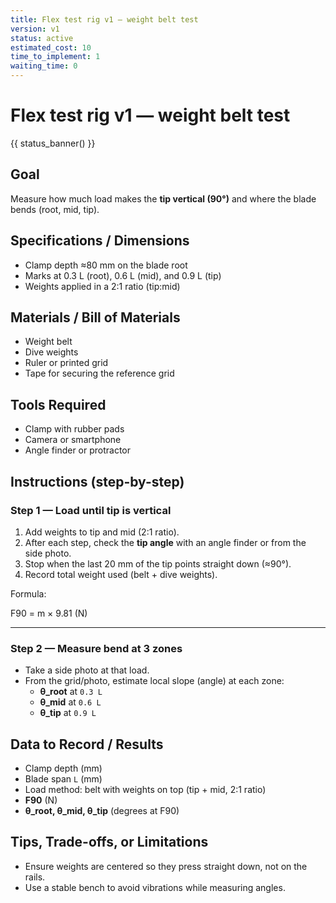 ```yaml
---
title: Flex test rig v1 — weight belt test
version: v1
status: active
estimated_cost: 10
time_to_implement: 1
waiting_time: 0
---
```

# Flex test rig v1 — weight belt test
{{ status_banner() }}

## Goal
Measure how much load makes the **tip vertical (90°)** and where the blade bends (root, mid, tip).

## Specifications / Dimensions
- Clamp depth ≈80 mm on the blade root
- Marks at 0.3 L (root), 0.6 L (mid), and 0.9 L (tip)
- Weights applied in a 2:1 ratio (tip:mid)

## Materials / Bill of Materials
- Weight belt
- Dive weights
- Ruler or printed grid
- Tape for securing the reference grid

## Tools Required
- Clamp with rubber pads
- Camera or smartphone
- Angle finder or protractor

## Instructions (step-by-step)

### Step 1 — Load until tip is vertical
1. Add weights to tip and mid (2:1 ratio).
2. After each step, check the **tip angle** with an angle finder or from the side photo.
3. Stop when the last 20 mm of the tip points straight down (≈90°).
4. Record total weight used (belt + dive weights).

Formula:

F90 = m × 9.81 (N)

---

### Step 2 — Measure bend at 3 zones
- Take a side photo at that load.
- From the grid/photo, estimate local slope (angle) at each zone:
  - **θ_root** at `0.3 L`
  - **θ_mid** at `0.6 L`
  - **θ_tip** at `0.9 L`

## Data to Record / Results
- Clamp depth (mm)
- Blade span `L` (mm)
- Load method: belt with weights on top (tip + mid, 2:1 ratio)
- **F90** (N)
- **θ_root, θ_mid, θ_tip** (degrees at F90)

## Tips, Trade-offs, or Limitations
- Ensure weights are centered so they press straight down, not on the rails.
- Use a stable bench to avoid vibrations while measuring angles.
